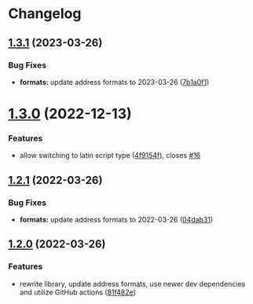 # Changelog

## [1.3.1](https://github.com/DASPRiD/localized-address-format/compare/v1.3.0...v1.3.1) (2023-03-26)


### Bug Fixes

* **formats:** update address formats to 2023-03-26 ([7b1a0f1](https://github.com/DASPRiD/localized-address-format/commit/7b1a0f1e17c581b489ccf62fbdd0194a825798dc))

# [1.3.0](https://github.com/DASPRiD/localized-address-format/compare/v1.2.1...v1.3.0) (2022-12-13)


### Features

* allow switching to latin script type ([4f9154f](https://github.com/DASPRiD/localized-address-format/commit/4f9154f165c736270e88cac2567122ee213a1a96)), closes [#16](https://github.com/DASPRiD/localized-address-format/issues/16)

## [1.2.1](https://github.com/DASPRiD/localized-address-format/compare/v1.2.0...v1.2.1) (2022-03-26)


### Bug Fixes

* **formats:** update address formats to 2022-03-26 ([04dab31](https://github.com/DASPRiD/localized-address-format/commit/04dab313da12b964e34776a6c9d015564785eefd))

## [1.2.0](https://github.com/DASPRiD/localized-address-format/compare/v1.1.0...v1.2.0) (2022-03-26)


### Features

* rewrite library, update address formats, use newer dev dependencies and utilize GitHub actions ([81f482e](https://github.com/DASPRiD/localized-address-format/commit/81f482e0504049a4de9459f05946ad9add5c57e9))
